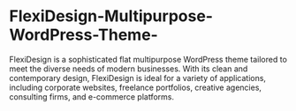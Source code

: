 # FlexiDesign-Multipurpose-WordPress-Theme-
FlexiDesign is a sophisticated flat multipurpose WordPress theme tailored to meet the diverse needs of modern businesses. With its clean and contemporary design, FlexiDesign is ideal for a variety of applications, including corporate websites, freelance portfolios, creative agencies, consulting firms, and e-commerce platforms.
